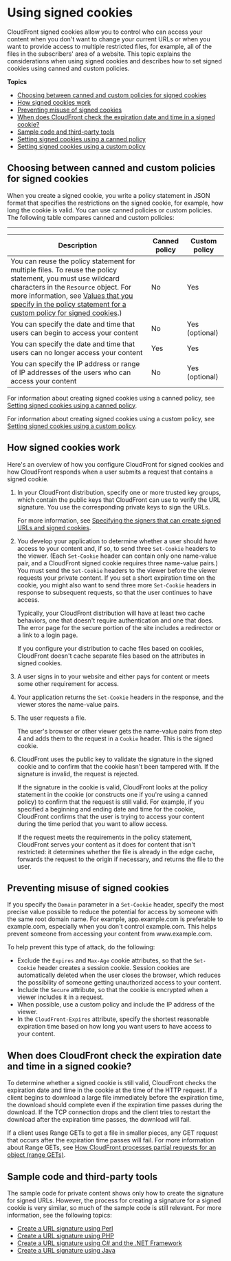 # Using signed cookies<a name="private-content-signed-cookies"></a>

CloudFront signed cookies allow you to control who can access your content when you don't want to change your current URLs or when you want to provide access to multiple restricted files, for example, all of the files in the subscribers' area of a website\. This topic explains the considerations when using signed cookies and describes how to set signed cookies using canned and custom policies\.

**Topics**
+ [Choosing between canned and custom policies for signed cookies](#private-content-choosing-canned-custom-cookies)
+ [How signed cookies work](#private-content-how-signed-cookies-work)
+ [Preventing misuse of signed cookies](#private-content-signed-cookie-misuse)
+ [When does CloudFront check the expiration date and time in a signed cookie?](#private-content-check-expiration-cookie)
+ [Sample code and third\-party tools](#private-content-overview-sample-code-cookies)
+ [Setting signed cookies using a canned policy](private-content-setting-signed-cookie-canned-policy.md)
+ [Setting signed cookies using a custom policy](private-content-setting-signed-cookie-custom-policy.md)

## Choosing between canned and custom policies for signed cookies<a name="private-content-choosing-canned-custom-cookies"></a>

When you create a signed cookie, you write a policy statement in JSON format that specifies the restrictions on the signed cookie, for example, how long the cookie is valid\. You can use canned policies or custom policies\. The following table compares canned and custom policies:


****  

| Description | Canned policy | Custom policy | 
| --- | --- | --- | 
| You can reuse the policy statement for multiple files\. To reuse the policy statement, you must use wildcard characters in the `Resource` object\. For more information, see [Values that you specify in the policy statement for a custom policy for signed cookies](private-content-setting-signed-cookie-custom-policy.md#private-content-custom-policy-statement-cookies-values)\.\)  | No | Yes | 
| You can specify the date and time that users can begin to access your content | No | Yes \(optional\) | 
| You can specify the date and time that users can no longer access your content | Yes | Yes | 
| You can specify the IP address or range of IP addresses of the users who can access your content | No | Yes \(optional\) | 

For information about creating signed cookies using a canned policy, see [Setting signed cookies using a canned policy](private-content-setting-signed-cookie-canned-policy.md)\.

For information about creating signed cookies using a custom policy, see [Setting signed cookies using a custom policy](private-content-setting-signed-cookie-custom-policy.md)\.

## How signed cookies work<a name="private-content-how-signed-cookies-work"></a>

Here's an overview of how you configure CloudFront for signed cookies and how CloudFront responds when a user submits a request that contains a signed cookie\. 

1. In your CloudFront distribution, specify one or more trusted key groups, which contain the public keys that CloudFront can use to verify the URL signature\. You use the corresponding private keys to sign the URLs\.

   For more information, see [Specifying the signers that can create signed URLs and signed cookies](private-content-trusted-signers.md)\.

1. You develop your application to determine whether a user should have access to your content and, if so, to send three `Set-Cookie` headers to the viewer\. \(Each `Set-Cookie` header can contain only one name\-value pair, and a CloudFront signed cookie requires three name\-value pairs\.\) You must send the `Set-Cookie` headers to the viewer before the viewer requests your private content\. If you set a short expiration time on the cookie, you might also want to send three more `Set-Cookie` headers in response to subsequent requests, so that the user continues to have access\.

   Typically, your CloudFront distribution will have at least two cache behaviors, one that doesn't require authentication and one that does\. The error page for the secure portion of the site includes a redirector or a link to a login page\.

   If you configure your distribution to cache files based on cookies, CloudFront doesn't cache separate files based on the attributes in signed cookies\.

1. A user signs in to your website and either pays for content or meets some other requirement for access\.

1. Your application returns the `Set-Cookie` headers in the response, and the viewer stores the name\-value pairs\.

1. The user requests a file\.

   The user's browser or other viewer gets the name\-value pairs from step 4 and adds them to the request in a `Cookie` header\. This is the signed cookie\.

1. CloudFront uses the public key to validate the signature in the signed cookie and to confirm that the cookie hasn't been tampered with\. If the signature is invalid, the request is rejected\.

   If the signature in the cookie is valid, CloudFront looks at the policy statement in the cookie \(or constructs one if you're using a canned policy\) to confirm that the request is still valid\. For example, if you specified a beginning and ending date and time for the cookie, CloudFront confirms that the user is trying to access your content during the time period that you want to allow access\.

   If the request meets the requirements in the policy statement, CloudFront serves your content as it does for content that isn't restricted: it determines whether the file is already in the edge cache, forwards the request to the origin if necessary, and returns the file to the user\.

## Preventing misuse of signed cookies<a name="private-content-signed-cookie-misuse"></a>

If you specify the `Domain` parameter in a `Set-Cookie` header, specify the most precise value possible to reduce the potential for access by someone with the same root domain name\. For example, app\.example\.com is preferable to example\.com, especially when you don't control example\.com\. This helps prevent someone from accessing your content from www\.example\.com\.

To help prevent this type of attack, do the following:
+ Exclude the `Expires` and `Max-Age` cookie attributes, so that the `Set-Cookie` header creates a session cookie\. Session cookies are automatically deleted when the user closes the browser, which reduces the possibility of someone getting unauthorized access to your content\.
+ Include the `Secure` attribute, so that the cookie is encrypted when a viewer includes it in a request\.
+ When possible, use a custom policy and include the IP address of the viewer\.
+ In the `CloudFront-Expires` attribute, specify the shortest reasonable expiration time based on how long you want users to have access to your content\.

## When does CloudFront check the expiration date and time in a signed cookie?<a name="private-content-check-expiration-cookie"></a>

To determine whether a signed cookie is still valid, CloudFront checks the expiration date and time in the cookie at the time of the HTTP request\. If a client begins to download a large file immediately before the expiration time, the download should complete even if the expiration time passes during the download\. If the TCP connection drops and the client tries to restart the download after the expiration time passes, the download will fail\.

If a client uses Range GETs to get a file in smaller pieces, any GET request that occurs after the expiration time passes will fail\. For more information about Range GETs, see [How CloudFront processes partial requests for an object \(range GETs\)](RangeGETs.md)\.

## Sample code and third\-party tools<a name="private-content-overview-sample-code-cookies"></a>

The sample code for private content shows only how to create the signature for signed URLs\. However, the process for creating a signature for a signed cookie is very similar, so much of the sample code is still relevant\. For more information, see the following topics: 
+ [Create a URL signature using Perl](CreateURLPerl.md)
+ [Create a URL signature using PHP](CreateURL_PHP.md)
+ [Create a URL signature using C\# and the \.NET Framework](CreateSignatureInCSharp.md)
+ [Create a URL signature using Java](CFPrivateDistJavaDevelopment.md)